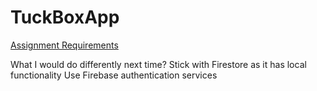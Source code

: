 # TuckBoxApp

[Assignment Requirements](https://docs.google.com/viewer?url=https://raw.githubusercontent.com/UrsusAquaticus/TuckBoxApp/master/Assignment.pdf)


What I would do differently next time?
Stick with Firestore as it has local functionality
Use Firebase authentication services
